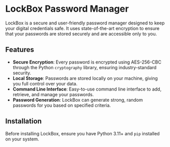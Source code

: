 # LockBox Password Manager

LockBox is a secure and user-friendly password manager designed to keep your digital credentials safe. It uses state-of-the-art encryption to ensure that your passwords are stored securely and are accessible only to you.

## Features

- **Secure Encryption**: Every password is encrypted using AES-256-CBC through the Python `cryptography` library, ensuring industry-standard security.
- **Local Storage**: Passwords are stored locally on your machine, giving you full control over your data.
- **Command Line Interface**: Easy-to-use command line interface to add, retrieve, and manage your passwords.
- **Password Generation**: LockBox can generate strong, random passwords for you based on specified criteria.

## Installation

Before installing LockBox, ensure you have Python 3.11+ and `pip` installed on your system.

   
